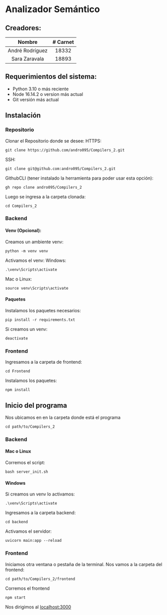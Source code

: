 # Analizador Semántico

## Creadores:
|      Nombre     | # Carnet |
|:---------------:|:--------:|
| André Rodríguez |   18332  |
|  Sara Zaravala  |   18893  |

## Requerimientos del sistema:
- Python 3.10 o más reciente
- Node 16.14.2 o version más actual
- Git versión más actual

## Instalación
### Repositorio
Clonar el Repositorio donde se desee:
HTTPS: 
```
git clone https://github.com/andro095/Compilers_2.git
```

SSH:
```
git clone git@github.com:andro095/Compilers_2.git
```

GithubCLI (tener instalado la herramienta para poder usar esta opción):
```
gh repo clone andro095/Compilers_2
```

Luego se ingresa a la carpeta clonada:
```
cd Compilers_2
```

### Backend
#### Venv (Opcional):
Creamos un ambiente venv:
```
python -m venv venv 
```

Activamos el venv:
Windows: 
```
.\venv\Scripts\activate
```

Mac o Linux:
```
source venv\Scripts\activate
```

#### Paquetes
Instalamos los paquetes necesarios:
```
pip install -r requirements.txt
```

Si creamos un venv:
```
deactivate
```

### Frontend
Ingresamos a la carpeta de frontend:
```
cd Frontend
```

Instalamos los paquetes:
```
npm install
```

## Inicio del programa
Nos ubicamos en en la carpeta donde está el programa
```
cd path/to/Compilers_2
```

### Backend
#### Mac o Linux
Corremos el script:
```
bash server_init.sh
```

#### Windows
Si creamos un venv lo activamos:
```
.\venv\Scripts\activate
```

Ingresamos a la carpeta backend:
```
cd backend
```

Activamos el servidor:
```
uvicorn main:app --reload
```

### Frontend
Iniciamos otra ventana o pestaña de la terminal. Nos vamos a la carpeta del frontend:
```
cd path/to/Compilers_2/frontend
```

Corremos el frontend
```
npm start
```

Nos dirigimos al [localhost:3000](http://localhost:3000)